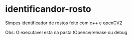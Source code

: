 # identificandor-rosto

Simpes identificador de rostos feito com c++ e openCV2

Obs: O executavel esta na pasta tOpencv/release ou debug
